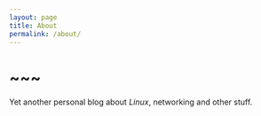 ```yaml
---
layout: page
title: About
permalink: /about/
---
```


# ~~~

Yet another personal blog about *Linux*, networking and other stuff.